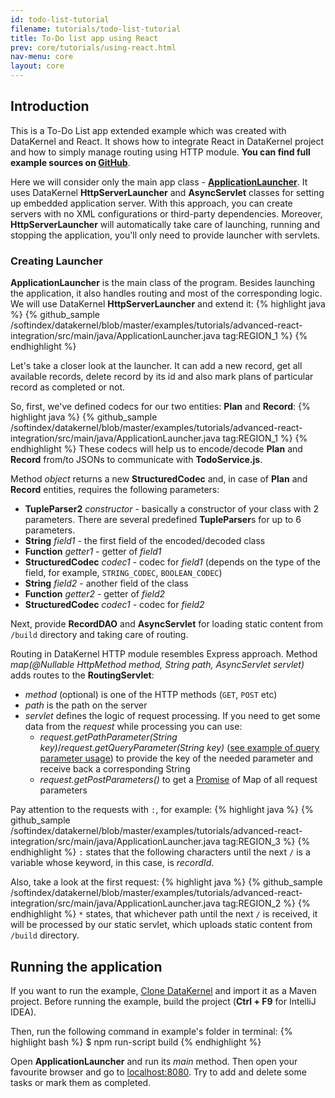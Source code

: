 ```yaml
---
id: todo-list-tutorial
filename: tutorials/todo-list-tutorial
title: To-Do list app using React
prev: core/tutorials/using-react.html
nav-menu: core
layout: core
---
```

## Introduction
This is a To-Do List app extended example which was created with DataKernel and React. It shows how to integrate React 
in DataKernel project and how to simply manage routing using HTTP module. **You can find full example sources on 
[GitHub](https://github.com/softindex/datakernel/blob/master/examples/tutorials/advanced-react-integration)**.

Here we will consider only the main app class - [**ApplicationLauncher**](#creating-launcher). It uses DataKernel **HttpServerLauncher** and 
**AsyncServlet** classes for setting up embedded application server. With this approach, you can create servers with no 
XML configurations or third-party dependencies. Moreover, **HttpServerLauncher** will automatically take care of 
launching, running and stopping the application, you'll only need to provide launcher with servlets.

### Creating Launcher
**ApplicationLauncher** is the main class of the program. Besides launching the application, it also handles routing and 
most of the corresponding logic. We will use DataKernel **HttpServerLauncher** and extend it:
{% highlight java %}
{% github_sample /softindex/datakernel/blob/master/examples/tutorials/advanced-react-integration/src/main/java/ApplicationLauncher.java tag:REGION_1 %}
{% endhighlight %}

Let's take a closer look at the launcher. It can add a new record, get all available records, delete record by its id and 
also mark plans of particular record as completed or not.

So, first, we've defined codecs for our two entities: **Plan** and **Record**:
{% highlight java %}
{% github_sample /softindex/datakernel/blob/master/examples/tutorials/advanced-react-integration/src/main/java/ApplicationLauncher.java tag:REGION_1 %}
{% endhighlight %}
These codecs will help us to encode/decode **Plan** and **Record** from/to JSONs to communicate with **TodoService.js**.

Method *object* returns a new **StructuredCodec** and, in case of **Plan** and **Record** entities, requires the 
following parameters:
 * **TupleParser2** *constructor* - basically a constructor of your class with 2 parameters. There are 
 several predefined **TupleParser**s for up to 6 parameters.
 * **String** *field1* - the first field of the encoded/decoded class
 * **Function** *getter1* - getter of *field1*
 * **StructuredCodec** *codec1* - codec for *field1* (depends on the type of the field, for example, `STRING_CODEC`, `BOOLEAN_CODEC`)
 * **String** *field2* - another field of the class
 * **Function** *getter2* - getter of *field2*
 * **StructuredCodec** *codec1* - codec for *field2*

Next, provide **RecordDAO** 
and **AsyncServlet** for loading static content from `/build` directory and taking care of routing.

Routing in DataKernel HTTP module resembles Express approach. Method *map(@Nullable HttpMethod method, String path, AsyncServlet servlet)* 
adds routes to the **RoutingServlet**: 
 * *method* (optional) is one of the HTTP methods (`GET`, `POST` etc) 
 * *path* is the path on the server 
 * *servlet* defines the logic of request processing. If you need to get some data from the *request* while processing you can use:
    * *request.getPathParameter(String key)*/*request.getQueryParameter(String key)* ([see example of query parameter usage](https://github.com/softindex/datakernel/blob/master/examples/core/http/src/main/java/HttpRequestParametersExample.java)) 
     to provide the key of the needed parameter and receive back a corresponding String
    * *request.getPostParameters()* to get a [Promise](http://datakernel.io/docs/core/promise.html) of Map of all request parameters

Pay attention to the requests with `:`, for example:
{% highlight java %}
{% github_sample /softindex/datakernel/blob/master/examples/tutorials/advanced-react-integration/src/main/java/ApplicationLauncher.java tag:REGION_3 %}
{% endhighlight %}
`:` states that the following characters until the next `/` is a variable whose keyword, in this case, is *recordId*. 

Also, take a look at the first request:
{% highlight java %}
{% github_sample /softindex/datakernel/blob/master/examples/tutorials/advanced-react-integration/src/main/java/ApplicationLauncher.java tag:REGION_2 %}
{% endhighlight %}
`*` states, that whichever path until the next `/` is received, it will be processed by our static servlet, which uploads 
static content from `/build` directory.

## Running the application
If you want to run the example, [Clone DataKernel](https://github.com/softindex/datakernel.git) and import it 
as a Maven project. Before running the example, build the project (**Ctrl + F9** for IntelliJ IDEA).

Then, run the following command in example's folder in terminal:
{% highlight bash %}
$ npm run-script build
{% endhighlight %}

Open **ApplicationLauncher** and run its *main* method. Then open your favourite browser and go to 
[localhost:8080](http://localhost:8080).
Try to add and delete some tasks or mark them as completed.
